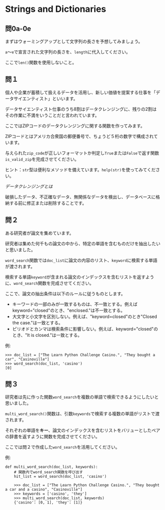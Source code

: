 # Strings and Dictionaries

## 問0a-0e

まずはウォーミングアップとして文字列の長さを予想してみましょう。

`a`～`e`で宣言された文字列の長さを、`length`に代入してください。

ここで`len()`関数を使用しないこと。

## 問１

個人や企業が蓄積して扱えるデータを活用し、新しい価値を提案する仕事を「データサイエンティスト」といいます。

データサイエンティスト仕事のうち8割はデータクレンジングに、残りの2割はその作業に不満をいうことだと言われています。

ここではZIPコードのデータクレンジングに関する関数を作ってみます。

ZIPコードとはアメリカ合衆国の郵便番号で、ちょうど５桁の数字で構成されています。

与えられた`zip_code`が正しいフォーマットか判定し`True`または`False`で返す関数`is_valid_zip`を完成させてください。

ヒント：`str`型は便利なメソッドを備えています。`help(str)`を使ってみてください。

*データクレンジングとは*

破損したデータ、不正確なデータ、無関係なデータを検出し、データベースに格納する前に修正または削除することです。

## 問２

ある研究者が論文を集めています。

研究者は集めた何千もの論文の中から、特定の単語を含むものだけを抽出したいと思いました。

 `word_search`関数では`doc_list`に論文の内容のリスト、`keyword`に検索する単語が渡されます。

検索する単語`keyword`が含まれる論文のインデックスを含むリストを返すように、`word_search`関数を完成させてください。

ここで、論文の抽出条件は以下のルールに従うものとします。

- キーワードの一部のみが一致するものは、不一致とする。例えばkeyword="closed"のとき、"enclosed."は不一致とする。
- 大文字と小文字を区別しない。例えば、"keyword=closed"のとき"Closed the case."は一致とする。
- ピリオドとカンマは検索条件に影響しない。例えば、keyword="closed"のとき、"It is closed."は一致とする。

例:
```
>>> doc_list = ["The Learn Python Challenge Casino.", "They bought a car", "Casinoville"]
>>> word_search(doc_list, 'casino')
[0]
```

## 問３

研究者は先に作った関数`word_search`を複数の単語で検索できるようにしたいと思いました。

`multi_word_search()`関数は、引数`keywords`で検索する複数の単語がリストで渡されます。

それぞれの単語を**キー**、論文のインデックスを含むリストをバリューとしたペアの辞書を返すように関数を完成させてください。

ここでは問２で作成した`word_search`を活用してください。

例:
```
def multi_word_search(doc_list, keywords):
    # 関数内でword_search関数を呼び出す
    hit_list = word_search(doc_list, 'casino')
```

```
    >>> doc_list = ["The Learn Python Challenge Casino.", "They bought a car and a casino", "Casinoville"]
    >>> keywords = ['casino', 'they']
    >>> multi_word_search(doc_list, keywords)
    {'casino': [0, 1], 'they': [1]}
```    